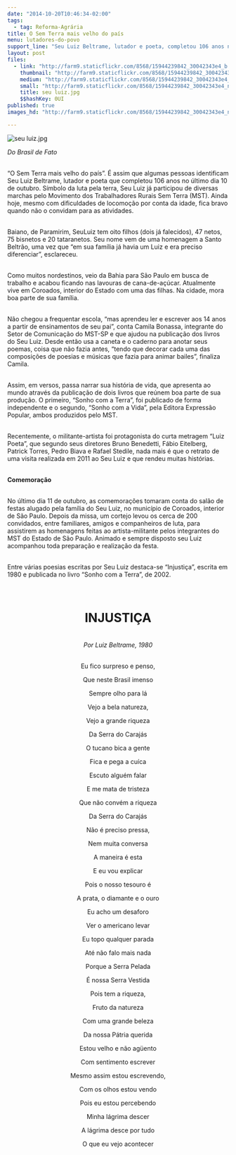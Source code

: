 ```yaml
---
date: "2014-10-20T10:46:34-02:00"
tags:
  - tag: Reforma-Agrária
title: O Sem Terra mais velho do país
menu: lutadores-do-povo
support_line: "Seu Luiz Beltrame, lutador e poeta, completou 106 anos no mês de outubro."
layout: post
files:
  - link: "http://farm9.staticflickr.com/8568/15944239842_30042343e4_b.jpg"
    thumbnail: "http://farm9.staticflickr.com/8568/15944239842_30042343e4_t.jpg"
    medium: "http://farm9.staticflickr.com/8568/15944239842_30042343e4_z.jpg"
    small: "http://farm9.staticflickr.com/8568/15944239842_30042343e4_n.jpg"
    title: seu luiz.jpg
    $$hashKey: 0UI
published: true
images_hd: "http://farm9.staticflickr.com/8568/15944239842_30042343e4_n.jpg"

---
```

<p><img alt="seu luiz.jpg" src="http://farm9.staticflickr.com/8568/15944239842_30042343e4_b.jpg" /></p>

<p><em>Do Brasil de Fato</em></p>

<p><br />
&ldquo;O Sem Terra mais velho do pa&iacute;s&rdquo;. &Eacute; assim que algumas pessoas identificam Seu Luiz Beltrame, lutador e poeta que completou 106 anos no &uacute;ltimo dia 10 de outubro. S&iacute;mbolo da luta pela terra, Seu Luiz j&aacute; participou de diversas marchas pelo Movimento dos Trabalhadores Rurais Sem Terra (MST). Ainda hoje, mesmo com dificuldades de locomo&ccedil;&atilde;o por conta da idade, fica bravo quando n&atilde;o o convidam para as atividades.</p>

<p><br />
Baiano, de Paramirim, SeuLuiz tem oito filhos (dois j&aacute; falecidos), 47 netos, 75 bisnetos e 20 tataranetos. Seu nome vem de uma homenagem a Santo Beltr&atilde;o, uma vez que &ldquo;em sua fam&iacute;lia j&aacute; havia um Luiz e era preciso diferenciar&rdquo;, esclareceu.</p>

<p><br />
Como muitos nordestinos, veio da Bahia para S&atilde;o Paulo em busca de trabalho e acabou ficando nas lavouras de cana-de-a&ccedil;&uacute;car. Atualmente vive em Coroados, interior do Estado com uma das filhas. Na cidade, mora boa parte de sua fam&iacute;lia.</p>

<p><br />
N&atilde;o chegou a frequentar escola, &ldquo;mas aprendeu ler e escrever aos 14 anos a partir de ensinamentos de seu pai&rdquo;, conta Camila Bonassa, integrante do Setor de Comunica&ccedil;&atilde;o do MST-SP e que ajudou na publica&ccedil;&atilde;o dos livros do Seu Luiz. Desde ent&atilde;o usa a caneta e o caderno para anotar seus poemas, coisa que n&atilde;o fazia antes, &ldquo;tendo que decorar cada uma das composi&ccedil;&otilde;es de poesias e m&uacute;sicas que fazia para animar bailes&rdquo;, finaliza Camila.</p>

<p><br />
Assim, em versos, passa narrar sua hist&oacute;ria de vida, que apresenta ao mundo atrav&eacute;s da publica&ccedil;&atilde;o de dois livros que re&uacute;nem boa parte de sua produ&ccedil;&atilde;o. O primeiro, &ldquo;Sonho com a Terra&rdquo;, foi publicado de forma independente e o segundo, &ldquo;Sonho com a Vida&rdquo;, pela Editora Express&atilde;o Popular, ambos produzidos pelo MST.</p>

<p><br />
Recentemente, o militante-artista foi protagonista do curta metragem &ldquo;Luiz Poeta&rdquo;, que segundo seus diretores Bruno Benedetti, F&aacute;bio Eitelberg, Patrick Torres, Pedro Biava e Rafael Stedile, nada mais &eacute; que o retrato de uma visita realizada em 2011 ao Seu Luiz e que rendeu muitas hist&oacute;rias.</p>

<p><br />
<strong>Comemora&ccedil;&atilde;o</strong></p>

<p><br />
No &uacute;ltimo dia 11 de outubro, as comemora&ccedil;&otilde;es tomaram conta do sal&atilde;o de festas alugado pela fam&iacute;lia do Seu Luiz, no munic&iacute;pio de Coroados, interior de S&atilde;o Paulo. Depois da missa, um cortejo levou os cerca de 200 convidados, entre familiares, amigos e companheiros de luta, para assistirem as homenagens feitas ao artista-militante pelos integrantes do MST do Estado de S&atilde;o Paulo. Animado e sempre disposto seu Luiz acompanhou toda prepara&ccedil;&atilde;o e realiza&ccedil;&atilde;o da festa.</p>

<p><br />
Entre v&aacute;rias poesias escritas por Seu Luiz destaca-se &ldquo;Injusti&ccedil;a&rdquo;, escrita em 1980 e publicada no livro &ldquo;Sonho com a Terra&rdquo;, de 2002.</p>

<h1 style="text-align: center;"><br />
<strong>INJUSTI&Ccedil;A</strong></h1>

<p style="text-align: center;"><br />
<em>Por Luiz Beltrame, 1980</em></p>

<p style="text-align: center;"><br />
Eu fico surpreso e penso,</p>

<p style="text-align: center;">Que neste Brasil imenso</p>

<p style="text-align: center;">Sempre olho para l&aacute;</p>

<p style="text-align: center;">Vejo a bela natureza,</p>

<p style="text-align: center;">Vejo a grande riqueza</p>

<p style="text-align: center;">Da Serra do Caraj&aacute;s</p>

<p style="text-align: center;">O tucano bica a gente</p>

<p style="text-align: center;">Fica e pega a cu&iacute;ca</p>

<p style="text-align: center;">Escuto algu&eacute;m falar</p>

<p style="text-align: center;">E me mata de tristeza</p>

<p style="text-align: center;">Que n&atilde;o conv&eacute;m a riqueza</p>

<p style="text-align: center;">Da Serra do Caraj&aacute;s</p>

<p style="text-align: center;">N&atilde;o &eacute; preciso pressa,</p>

<p style="text-align: center;">Nem muita conversa</p>

<p style="text-align: center;">A maneira &eacute; esta</p>

<p style="text-align: center;">E eu vou explicar</p>

<p style="text-align: center;">Pois o nosso tesouro &eacute;</p>

<p style="text-align: center;">A prata, o diamante e o ouro</p>

<p style="text-align: center;">Eu acho um desaforo</p>

<p style="text-align: center;">Ver o americano levar</p>

<p style="text-align: center;">Eu topo qualquer parada</p>

<p style="text-align: center;">At&eacute; n&atilde;o falo mais nada</p>

<p style="text-align: center;">Porque a Serra Pelada</p>

<p style="text-align: center;">&Eacute; nossa Serra Vestida</p>

<p style="text-align: center;">Pois tem a riqueza,</p>

<p style="text-align: center;">Fruto da natureza</p>

<p style="text-align: center;">Com uma grande beleza</p>

<p style="text-align: center;">Da nossa P&aacute;tria querida</p>

<p style="text-align: center;">Estou velho e n&atilde;o ag&uuml;ento</p>

<p style="text-align: center;">Com sentimento escrever</p>

<p style="text-align: center;">Mesmo assim estou escrevendo,</p>

<p style="text-align: center;">Com os olhos estou vendo</p>

<p style="text-align: center;">Pois eu estou percebendo</p>

<p style="text-align: center;">Minha l&aacute;grima descer</p>

<p style="text-align: center;">A l&aacute;grima desce por tudo</p>

<p style="text-align: center;">O que eu vejo acontecer</p>
